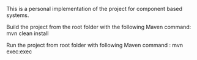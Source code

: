 This is a personal implementation of the project for component based systems.

Build the project from the root folder with the following Maven command:
mvn clean install

Run the project from root folder with following Maven command :
mvn exec:exec
